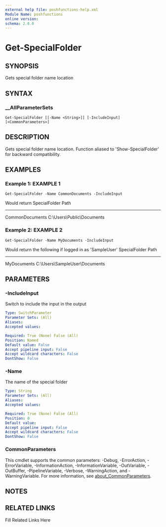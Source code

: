 ```yaml
---
external help file: poshfunctions-help.xml
Module Name: poshfunctions
online version: 
schema: 2.0.0
---
```


# Get-SpecialFolder

## SYNOPSIS

Gets special folder name location

## SYNTAX

### __AllParameterSets

```
Get-SpecialFolder [[-Name <String>]] [-IncludeInput] [<CommonParameters>]
```

## DESCRIPTION

Gets special folder name location.
Function aliased to 'Show-SpecialFolder' for
backward compatibility.


## EXAMPLES

### Example 1: EXAMPLE 1

```
Get-SpecialFolder -Name CommonDocuments -IncludeInput
```

Would return
SpecialFolder   Path
-------------   ----
CommonDocuments C:\Users\Public\Documents





### Example 2: EXAMPLE 2

```
Get-SpecialFolder -Name MyDocuments -IncludeInput
```

Would return the following if logged in as 'SampleUser'
SpecialFolder Path
------------- ----
MyDocuments   C:\Users\SampleUser\Documents






## PARAMETERS

### -IncludeInput

Switch to include the input in the output

```yaml
Type: SwitchParameter
Parameter Sets: (All)
Aliases: 
Accepted values: 

Required: True (None) False (All)
Position: Named
Default value: False
Accept pipeline input: False
Accept wildcard characters: False
DontShow: False
```

### -Name

The name of the special folder

```yaml
Type: String
Parameter Sets: (All)
Aliases: 
Accepted values: 

Required: True (None) False (All)
Position: 0
Default value: 
Accept pipeline input: False
Accept wildcard characters: False
DontShow: False
```


### CommonParameters

This cmdlet supports the common parameters: -Debug, -ErrorAction, -ErrorVariable, -InformationAction, -InformationVariable, -OutVariable, -OutBuffer, -PipelineVariable, -Verbose, -WarningAction, and -WarningVariable. For more information, see [about_CommonParameters](http://go.microsoft.com/fwlink/?LinkID=113216).

## NOTES



## RELATED LINKS

Fill Related Links Here

